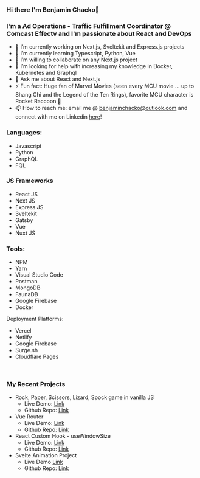 ### Hi there I'm Benjamin Chacko👋

### I'm a Ad Operations - Traffic Fulfillment Coordinator @ Comcast Effectv and I'm passionate about React and DevOps

- 🔭 I’m currently working on Next.js, Sveltekit and Express.js projects
- 🌱 I’m currently learning Typescript, Python, Vue 
- 👯 I’m willing to collaborate on any Next.js project
- 🤔 I’m looking for help with increasing my knowledge in Docker, Kubernetes and Graphql
- 💬 Ask me about React and Next.js
- ⚡ Fun fact: Huge fan of Marvel Movies (seen every MCU movie ... up to Shang Chi and the Legend of the Ten Rings), favorite MCU character is Rocket Raccoon 🦝
- 📫 How to reach me: email me @
<a href="mailto:benjaminchacko@outlook.com" target="_blank">benjaminchacko@outlook.com</a> and
connect with me on Linkedin <a href="https://www.linkedin.com/in/benjamin-chacko-58125060">here</a>!


### Languages:
* Javascript
* Python
* GraphQL
* FQL

### JS Frameworks
* React JS
* Next JS
* Express JS
* Sveltekit
* Gatsby
* Vue
* Nuxt JS


### Tools:
* NPM
* Yarn
* Visual Studio Code
* Postman
* MongoDB
* FaunaDB
* Google Firebase
* Docker

Deployment Platforms:
* Vercel
* Netlify
* Google Firebase
* Surge.sh
* Cloudflare Pages

<br />

### My Recent Projects
* Rock, Paper, Scissors, Lizard, Spock game in vanilla JS
  + Live Demo: <a href="https://codesandbox.io/s/rpsls-vanilla-js-lgn5e" target="_blank">Link </a>
  + Github Repo: <a href="https://github.com/benjaminchacko/rpsls-vanilla-js">Link</a>
* Vue Router
  + Live Demo: <a href="http://vue-router-benjaminchacko.vercel.app/" target="_blank">Link </a>
  + Github Repo: <a href="https://github.com/benjaminchacko/vue-router">Link</a>
* React Custom Hook - useWindowSize
  + Live Demo: <a href="http://react-responsive-hook.netlify.com/" target="_blank">Link </a>
  + Github Repo: <a href="https://github.com/benjaminchacko/react-parcel-custom-hook">Link</a>
* Svelte Animation Project
  + Live Demo <a href="https://svelte-animation-project.vercel.app/" target="_blank">Link </a> 
  + Github Repo: <a href="https://github.com/benjaminchacko/svelte-animation-project">Link</a>


<!-- ### 📕 Latest Blog Posts -->
